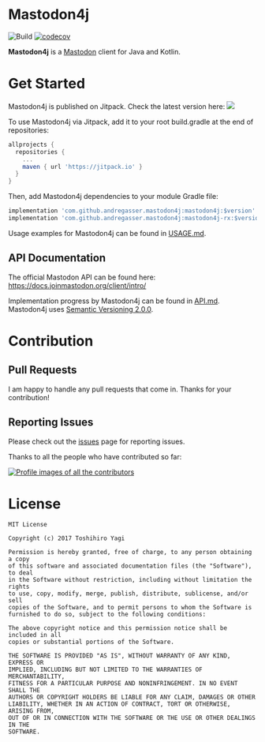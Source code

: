 # Mastodon4j

![Build](https://github.com/andregasser/mastodon4j/actions/workflows/build.yml/badge.svg)
[![codecov](https://codecov.io/gh/andregasser/mastodon4j/branch/master/graph/badge.svg?token=3AFHQQH547)](https://codecov.io/gh/andregasser/mastodon4j)

**Mastodon4j** is a [Mastodon](https://docs.joinmastodon.org/) client for Java and Kotlin.


# Get Started

Mastodon4j is published on Jitpack. Check the latest version here:
[![](https://jitpack.io/v/andregasser/mastodon4j.svg)](https://jitpack.io/#andregasser/mastodon4j)

To use Mastodon4j via Jitpack, add it to your root build.gradle at the end of repositories:

```groovy
allprojects {
  repositories {
    ...
    maven { url 'https://jitpack.io' }
  }
}
```

Then, add Mastodon4j dependencies to your module Gradle file:

```groovy
implementation 'com.github.andregasser.mastodon4j:mastodon4j:$version'
implementation 'com.github.andregasser.mastodon4j:mastodon4j-rx:$version'
```

Usage examples for Mastodon4j can be found in [USAGE.md](USAGE.md).

## API Documentation

The official Mastodon API can be found here: https://docs.joinmastodon.org/client/intro/

Implementation progress by Mastodon4j can be found in [API.md](API.md). Mastodon4j uses [Semantic Versioning 2.0.0](http://semver.org/spec/v2.0.0.html).


# Contribution

## Pull Requests
I am happy to handle any pull requests that come in. Thanks for your contribution!

## Reporting Issues
Please check out the [issues](https://github.com/andregasser/mastodon4j/issues) page for reporting issues. 

Thanks to all the people who have contributed so far:

[![Profile images of all the contributors](https://contrib.rocks/image?repo=andregasser/bigbone)](https://github.com/andregasser/bigbone/graphs/contributors)

# License

```
MIT License

Copyright (c) 2017 Toshihiro Yagi

Permission is hereby granted, free of charge, to any person obtaining a copy
of this software and associated documentation files (the "Software"), to deal
in the Software without restriction, including without limitation the rights
to use, copy, modify, merge, publish, distribute, sublicense, and/or sell
copies of the Software, and to permit persons to whom the Software is
furnished to do so, subject to the following conditions:

The above copyright notice and this permission notice shall be included in all
copies or substantial portions of the Software.

THE SOFTWARE IS PROVIDED "AS IS", WITHOUT WARRANTY OF ANY KIND, EXPRESS OR
IMPLIED, INCLUDING BUT NOT LIMITED TO THE WARRANTIES OF MERCHANTABILITY,
FITNESS FOR A PARTICULAR PURPOSE AND NONINFRINGEMENT. IN NO EVENT SHALL THE
AUTHORS OR COPYRIGHT HOLDERS BE LIABLE FOR ANY CLAIM, DAMAGES OR OTHER
LIABILITY, WHETHER IN AN ACTION OF CONTRACT, TORT OR OTHERWISE, ARISING FROM,
OUT OF OR IN CONNECTION WITH THE SOFTWARE OR THE USE OR OTHER DEALINGS IN THE
SOFTWARE.
```
